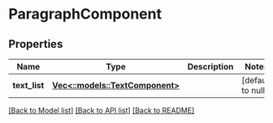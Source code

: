 # ParagraphComponent

## Properties
Name | Type | Description | Notes
------------ | ------------- | ------------- | -------------
**text_list** | [**Vec<::models::TextComponent>**](TextComponent.md) |  | [default to null]

[[Back to Model list]](../README.md#documentation-for-models) [[Back to API list]](../README.md#documentation-for-api-endpoints) [[Back to README]](../README.md)


